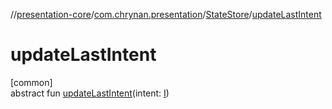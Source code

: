 //[presentation-core](../../../index.md)/[com.chrynan.presentation](../index.md)/[StateStore](index.md)/[updateLastIntent](update-last-intent.md)

# updateLastIntent

[common]\
abstract fun [updateLastIntent](update-last-intent.md)(intent: [I](index.md))
